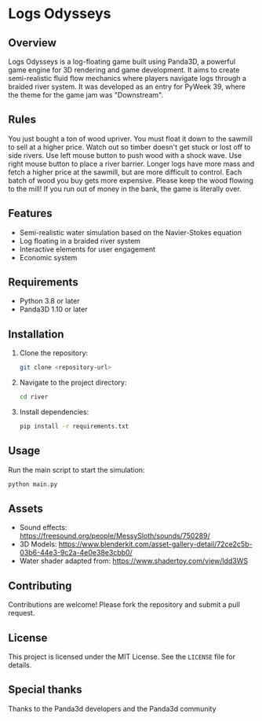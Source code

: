# Logs Odysseys
## Overview
Logs Odysseys is a log-floating game built using Panda3D, a powerful game engine for 3D rendering and game development. It aims to create semi-realistic fluid flow mechanics where players navigate logs through a braided river system. It was developed as an entry for PyWeek 39, where the theme for the game jam was "Downstream".

## Rules
You just bought a ton of wood upriver. You must float it down to the sawmill to sell at a higher price. Watch out so timber doesn't get stuck or lost off to side rivers. Use left mouse button to push wood with a shock wave. Use right mouse button to place a river barrier. Longer logs have more mass and fetch a higher price at the sawmill, but are more difficult to control. Each batch of wood you buy gets more expensive. Please keep the wood flowing to the mill! If you run out of money in the bank, the game is literally over.

## Features
- Semi-realistic water simulation based on the Navier-Stokes equation
- Log floating in a braided river system
- Interactive elements for user engagement
- Economic system

## Requirements
- Python 3.8 or later
- Panda3D 1.10 or later

## Installation
1. Clone the repository:
    ```bash
    git clone <repository-url>
    ```
2. Navigate to the project directory:
    ```bash
    cd river
    ```
3. Install dependencies:
    ```bash
    pip install -r requirements.txt
    ```

## Usage
Run the main script to start the simulation:
```bash
python main.py
```

## Assets
- Sound effects: https://freesound.org/people/MessySloth/sounds/750289/
- 3D Models: https://www.blenderkit.com/asset-gallery-detail/72ce2c5b-03b6-44e3-9c2a-4e0e38e3cbb0/
- Water shader adapted from: https://www.shadertoy.com/view/ldd3WS

## Contributing
Contributions are welcome! Please fork the repository and submit a pull request.

## License
This project is licensed under the MIT License. See the `LICENSE` file for details.

## Special thanks
Thanks to the Panda3d developers and the Panda3d community
